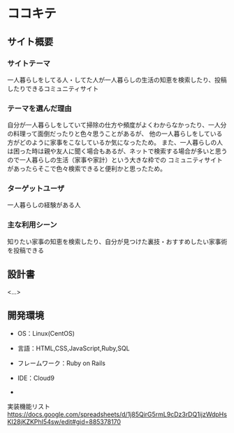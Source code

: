 # ココキテ

## サイト概要
### サイトテーマ
一人暮らしをしてる人・してた人が一人暮らしの生活の知恵を検索したり、投稿したりできるコミュニティサイト

### テーマを選んだ理由
自分が一人暮らしをしていて掃除の仕方や頻度がよくわからなかったり、一人分の料理って面倒だったりと色々思うことがあるが、
他の一人暮らしをしている方がどのように家事をこなしているか気になったため。
また、一人暮らしの人は困った時は親や友人に聞く場合もあるが、ネットで検索する場合が多いと思うので一人暮らしの生活（家事や家計）という大きな枠での
コミュニティサイトがあったらそこで色々検索できると便利かと思ったため。

### ターゲットユーザ
一人暮らしの経験がある人

### 主な利用シーン
知りたい家事の知恵を検索したり、自分が見つけた裏技・おすすめしたい家事術を投稿できる

## 設計書
<...>

## 開発環境
- OS：Linux(CentOS)
- 言語：HTML,CSS,JavaScript,Ruby,SQL
- フレームワーク：Ruby on Rails
- IDE：Cloud9

-
実装機能リスト
https://docs.google.com/spreadsheets/d/1j85QirG5rmL9cDz3rDQ1ijzWdpHsKI28jKZKPhI54sw/edit#gid=885378170